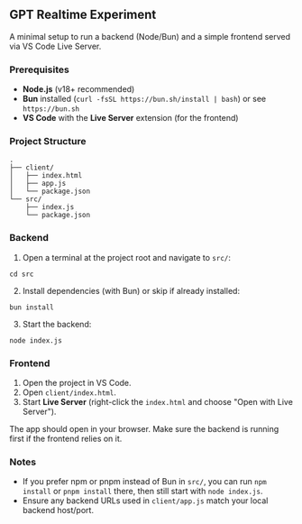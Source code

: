 ## GPT Realtime Experiment

A minimal setup to run a backend (Node/Bun) and a simple frontend served via VS Code Live Server.

### Prerequisites
- **Node.js** (v18+ recommended)
- **Bun** installed (`curl -fsSL https://bun.sh/install | bash`) or see `https://bun.sh`
- **VS Code** with the **Live Server** extension (for the frontend)

### Project Structure
```
.
├── client/
│   ├── index.html
│   ├── app.js
│   └── package.json
└── src/
    ├── index.js
    └── package.json
```

### Backend
1) Open a terminal at the project root and navigate to `src/`:
```
cd src
```

2) Install dependencies (with Bun) or skip if already installed:
```
bun install
```

3) Start the backend:
```
node index.js
```

### Frontend
1) Open the project in VS Code.
2) Open `client/index.html`.
3) Start **Live Server** (right-click the `index.html` and choose "Open with Live Server").

The app should open in your browser. Make sure the backend is running first if the frontend relies on it.

### Notes
- If you prefer npm or pnpm instead of Bun in `src/`, you can run `npm install` or `pnpm install` there, then still start with `node index.js`.
- Ensure any backend URLs used in `client/app.js` match your local backend host/port.



